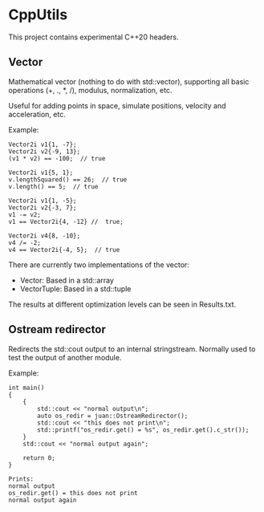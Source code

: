 # CppUtils

This project contains experimental C++20 headers.

## Vector

Mathematical vector (nothing to do with std::vector), supporting all basic operations (+, ., *, /), modulus, normalization, etc.

Useful for adding points in space, simulate positions, velocity and acceleration, etc.

Example:

```
Vector2i v1{1, -7};
Vector2i v2{-9, 13};
(v1 * v2) == -100;  // true
```
```
Vector2i v1{5, 1};
v.lengthSquared() == 26;  // true
v.length() == 5;  // true
```

```
Vector2i v1{1, -5};
Vector2i v2{-3, 7};
v1 -= v2;
v1 == Vector2i{4, -12} //  true;
```

```
Vector2i v4{8, -10};
v4 /= -2;
v4 == Vector2i{-4, 5};  // true
```

There are currently two implementations of the vector:
* Vector: Based in a std::array
* VectorTuple: Based in a std::tuple

The results at different optimization levels can be seen in Results.txt.

## Ostream redirector

Redirects the std::cout output to an internal stringstream. Normally used to test the output of another module.

Example:
```
int main()
{
    {
        std::cout << "normal output\n";
        auto os_redir = juan::OstreamRedirector();
        std::cout << "this does not print\n";
        std::printf("os_redir.get() = %s", os_redir.get().c_str());
    }
    std::cout << "normal output again";

    return 0;
}
```
```
Prints:
normal output
os_redir.get() = this does not print
normal output again
```
